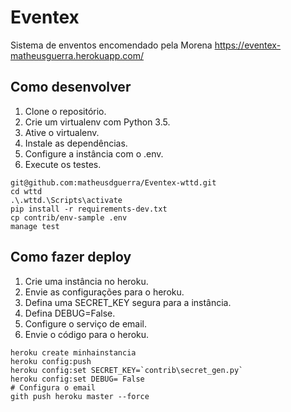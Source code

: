 # Eventex

Sistema de enventos encomendado pela Morena
https://eventex-matheusguerra.herokuapp.com/

## Como desenvolver

1. Clone o repositório.
2. Crie um virtualenv com Python 3.5.
3. Ative o virtualenv.
4. Instale as dependências.
5. Configure a instância com o .env.
6. Execute os testes.

```console
git@github.com:matheusdguerra/Eventex-wttd.git
cd wttd
.\.wttd.\Scripts\activate
pip install -r requirements-dev.txt
cp contrib/env-sample .env
manage test
```

## Como fazer deploy

1. Crie uma instância no heroku.
2. Envie as configurações para o heroku.
3. Defina uma SECRET_KEY segura para a instância.
4. Defina DEBUG=False.
5. Configure o serviço de email.
6. Envie o código para o heroku.

```console
heroku create minhainstancia
heroku config:push
heroku config:set SECRET_KEY=`contrib\secret_gen.py`
heroku config:set DEBUG= False
# Configura o email
gith push heroku master --force
```

